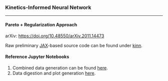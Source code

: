 ### Kinetics-Informed Neural Network
---
#### Pareto + Regularization Approach

arXiv: https://doi.org/10.48550/arXiv.2011.14473

Raw preliminary [JAX](https://github.com/google/jax)-based source code can be found under [kinn](./kinn).

#### Reference Jupyter Notebooks

   1. Combined data generation  can be found [here](./paper/kinn_datagen_reg.ipynb).
   2. Data digestion and plot generation [here](./paper/kinn_plotsgen.ipynb).


